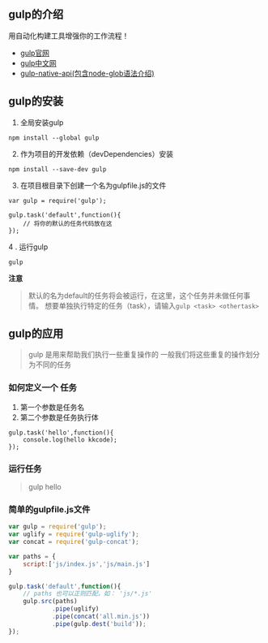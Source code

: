 ## gulp的介绍
用自动化构建工具增强你的工作流程！

+ [gulp官网](http://gulpjs.com/)
+ [gulp中文网](http://www.gulpjs.com.cn/)
+ [gulp-native-api(包含node-glob语法介绍)](https://github.com/kkcode24/blog/blob/master/2018/2018-04-09-gulp-native-api.md)

## gulp的安装
1. 全局安装gulp
```
npm install --global gulp
```
2. 作为项目的开发依赖（devDependencies）安装
```
npm install --save-dev gulp
```
3. 在项目根目录下创建一个名为gulpfile.js的文件

```
var gulp = require('gulp');

gulp.task('default',function(){
	// 将你的默认的任务代码放在这
});
```

4 . 运行gulp

```
gulp
```

**注意**
> 默认的名为default的任务将会被运行，在这里，这个任务并未做任何事情。
想要单独执行特定的任务（task），请输入```gulp <task> <othertask>```

## gulp的应用
> gulp 是用来帮助我们执行一些重复操作的
一般我们将这些重复的操作划分为不同的任务

### 如何定义一个 任务

1. 第一个参数是任务名
2. 第二个参数是任务执行体
```
gulp.task('hello',function(){
	console.log(hello kkcode);
});
```

### 运行任务
> gulp hello


### 简单的gulpfile.js文件
```gulpfile.js
var gulp = require('gulp');
var uglify = require('gulp-uglify');
var concat = require('gulp-concat');

var paths = {
	script:['js/index.js','js/main.js']
}

gulp.task('default',function(){
	// paths 也可以正则匹配，如： 'js/*.js'
	gulp.src(paths)
			.pipe(uglify)
			.pipe(concat('all.min.js'))
			.pipe(gulp.dest('build'));
});
```
